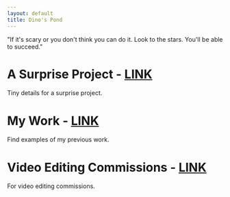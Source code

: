 ```yaml
---
layout: default
title: Dino's Pond
---
```


"If it's scary or you don't think you can do it. Look to the stars. You'll be able to succeed."

# A Surprise Project - [LINK](./asurpriseproject.md)
Tiny details for a surprise project.

# My Work - [LINK](./mywork.html)
Find examples of my previous work.

# Video Editing Commissions - [LINK](./videoeditingcomms.md)
For video editing commissions.